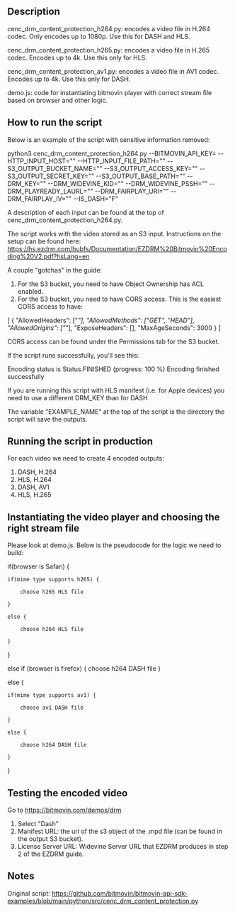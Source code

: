 ## Description

cenc_drm_content_protection_h264.py: encodes a video file in H.264 codec. Only encodes up to 1080p. Use this for DASH and HLS.

cenc_drm_content_protection_h265.py: encodes a video file in H.265 codec. Encodes up to 4k. Use this only for HLS.

cenc_drm_content_protection_av1.py: encodes a video file in AV1 codec. Encodes up to 4k. Use this only for DASH.

demo.js: code for instantiating bitmovin player with correct stream file based on browser and other logic.

## How to run the script

Below is an example of the script with sensitive information removed:

python3 cenc_drm_content_protection_h264.py --BITMOVIN_API_KEY= --HTTP_INPUT_HOST="" --HTTP_INPUT_FILE_PATH="" --S3_OUTPUT_BUCKET_NAME="" --S3_OUTPUT_ACCESS_KEY="" --S3_OUTPUT_SECRET_KEY="" --S3_OUTPUT_BASE_PATH="" --DRM_KEY="" --DRM_WIDEVINE_KID="" --DRM_WIDEVINE_PSSH="" --DRM_PLAYREADY_LAURL="" --DRM_FAIRPLAY_URI="" --DRM_FAIRPLAY_IV="" --IS_DASH="F"

A description of each input can be found at the top of cenc_drm_content_protection_h264.py.

The script works with the video stored as an S3 input. Instructions on the setup can be found here: https://hs.ezdrm.com/hubfs/Documentation/EZDRM%20Bitmovin%20Encoding%20V2.pdf?hsLang=en

A couple "gotchas" in the guide:

1. For the S3 bucket, you need to have Object Ownership has ACL enabled. 
2. For the S3 bucket, you need to have CORS access. This is the easiest CORS access to have: 

[
    {
        "AllowedHeaders": ["*"],
        "AllowedMethods": ["GET", "HEAD"],
        "AllowedOrigins": ["*"],
        "ExposeHeaders": [],
        "MaxAgeSeconds": 3000
    }
]

CORS access can be found under the Permissions tab for the S3 bucket.

If the script runs successfully, you'll see this:

Encoding status is Status.FINISHED (progress: 100 %)
Encoding finished successfully

If you are running this script with HLS manifest (i.e. for Apple devices) you need to use a different DRM_KEY than for DASH

The variable "EXAMPLE_NAME" at the top of the script is the directory the script will save the outputs.

## Running the script in production

For each video we need to create 4 encoded outputs:

1. DASH, H.264
2. HLS, H.264
3. DASH, AV1
4. HLS, H.265

## Instantiating the video player and choosing the right stream file

Please look at demo.js. Below is the pseudocode for the logic we need to build:

if(browser is Safari) {

    if(mime type supports h265) {

        choose h265 HLS file

    }

    else {

        choose h264 HLS file

    }

}

else if (browser is firefox) {
    choose h264 DASH file
}

else {

    if(mime type supports av1) {

        choose av1 DASH file

    }

    else {

        choose h264 DASH file

    }
    
}

## Testing the encoded video

Go to https://bitmovin.com/demos/drm

1. Select "Dash"
2. Manifest URL: the url of the s3 object of the .mpd file (can be found in the output S3 bucket). 
3. License Server URL: Widevine Server URL that EZDRM produces in step 2 of the EZDRM guide. 

## Notes

Original script: https://github.com/bitmovin/bitmovin-api-sdk-examples/blob/main/python/src/cenc_drm_content_protection.py
